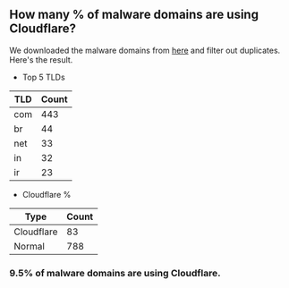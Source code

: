 ## How many % of malware domains are using Cloudflare?


We downloaded the malware domains from [here](https://urlhaus.abuse.ch) and filter out duplicates.
Here's the result.


[//]: # (start replacement)


- Top 5 TLDs

| TLD | Count |
| --- | --- |
| com | 443 |
| br | 44 |
| net | 33 |
| in | 32 |
| ir | 23 |


- Cloudflare %

| Type | Count |
| --- | --- |
| Cloudflare | 83 |
| Normal | 788 |


### 9.5% of malware domains are using Cloudflare.